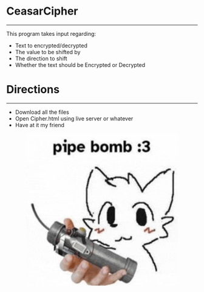 # CeasarCipher
----------------

This program takes input regarding:

* Text to encrypted/decrypted
* The value to be shifted by
* The direction to shift
* Whether the text should be Encrypted or Decrypted

# Directions
--------------

* Download all the files
* Open Cipher.html using live server or whatever
* Have at it my friend

<p align="center">
    <img width="400" height="400" src="boykisser.gif">
</p>